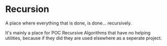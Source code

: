 # Recursion


A place where everything that is done, is done... recursively.

It's mainly a place for POC Recursive Algorithms that have no helping utilities, because if they did they are used elsewhere as a seperate project.
